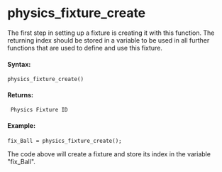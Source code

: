 # physics_fixture_create

The first step in setting up a fixture is creating it with this
function. The returning index should be stored in a variable to be used
in all further functions that are used to define and use this fixture.

#### Syntax:

``` gml
physics_fixture_create()
```

#### Returns:

``` gml
 Physics Fixture ID
```

#### Example:

``` gml
fix_Ball = physics_fixture_create();
```

The code above will create a fixture and store its index in the variable
"fix_Ball".
